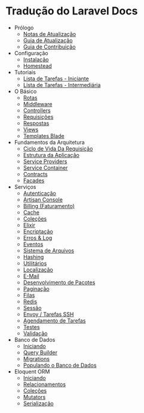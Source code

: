 # Tradução do Laravel Docs

- Prólogo
    - [Notas de Atualização](/docs/{{version}}/releases)
    - [Guia de Atualização](/docs/{{version}}/upgrade)
    - [Guia de Contribuição](/docs/{{version}}/contributions)
- Configuração
    - [Instalação](/docs/{{version}}/installation)
    - [Homestead](/docs/{{version}}/homestead)
- Tutoriais
    - [Lista de Tarefas - Iniciante](/docs/{{version}}/quickstart)
    - [Lista de Tarefas - Intermediária](/docs/{{version}}/quickstart-intermediate)
- O Básico
    - [Rotas](/docs/{{version}}/routing)
    - [Middleware](/docs/{{version}}/middleware)
    - [Controllers](/docs/{{version}}/controllers)
    - [Requisições](/docs/{{version}}/requests)
    - [Respostas](/docs/{{version}}/responses)
    - [Views](/docs/{{version}}/views)
    - [Templates Blade](/docs/{{version}}/blade)
- Fundamentos da Arquitetura
    - [Ciclo de Vida Da Requisição](/docs/{{version}}/lifecycle)
    - [Estrutura da Aplicação](/docs/{{version}}/structure)
    - [Service Providers](/docs/{{version}}/providers)
    - [Service Container](/docs/{{version}}/container)
    - [Contracts](/docs/{{version}}/contracts)
    - [Facades](/docs/{{version}}/facades)
- Serviços
    - [Autenticação](/docs/{{version}}/authentication)
    - [Artisan Console](/pt_BR/artisan.md)
    - [Billing (Faturamento)](/docs/{{version}}/billing)
    - [Cache](/docs/{{version}}/cache)
    - [Coleções](/docs/{{version}}/collections)
    - [Elixir](/docs/{{version}}/elixir)
    - [Encriptação](/docs/{{version}}/encryption)
    - [Erros & Log](/docs/{{version}}/errors)
    - [Eventos](/docs/{{version}}/events)
    - [Sistema de Arquivos](/docs/{{version}}/filesystem)
    - [Hashing](/docs/{{version}}/hashing)
    - [Utilitários](/docs/{{version}}/helpers)
    - [Localização](/docs/{{version}}/localization)
    - [E-Mail](/docs/{{version}}/mail)
    - [Desenvolvimento de Pacotes](/docs/{{version}}/packages)
    - [Paginação](/docs/{{version}}/pagination)
    - [Filas](/docs/{{version}}/queues)
    - [Redis](/docs/{{version}}/redis)
    - [Sessão](/docs/{{version}}/session)
    - [Envoy / Tarefas SSH](/docs/{{version}}/envoy)
    - [Agendamento de Tarefas](/docs/{{version}}/scheduling)
    - [Testes](/docs/{{version}}/testing)
    - [Validação](/docs/{{version}}/validation)
- Banco de Dados
    - [Iniciando](/docs/{{version}}/database)
    - [Query Builder](/docs/{{version}}/queries)
    - [Migrations](/docs/{{version}}/migrations)
    - [Populando o Banco de Dados](/docs/{{version}}/seeding)
- Eloquent ORM
    - [Iniciando](/docs/{{version}}/eloquent)
    - [Relacionamentos](/docs/{{version}}/eloquent-relationships)
    - [Coleções](/docs/{{version}}/eloquent-collections)
    - [Mutators](/docs/{{version}}/eloquent-mutators)
    - [Serialização](/docs/{{version}}/eloquent-serialization)
